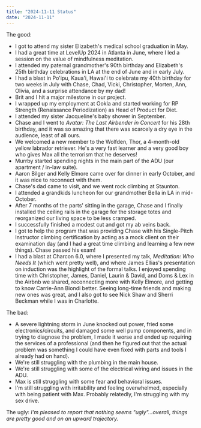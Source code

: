 ```yaml
---
title: "2024-11-11 Status"
date: "2024-11-11"
---
```


The good:
* I got to attend my sister Elizabeth's medical school graduation in May.
* I had a great time at LevelUp 2024 in Atlanta in June, where I led a session on the value of mindfulness meditation.
* I attended my paternal grandmother's 90th birthday and Elizabeth's 25th birthday celebrations in LA at the end of June and in early July.
* I had a blast in Po'ipu, Kaua'i, Hawai'i to celebrate my 40th birthday for two weeks in July with Chase, Chad, Vicki, Christopher, Morten, Ann, Olivia, and a surprise attendance by my dad!
* Brit and I hit a major milestone in our project.
* I wrapped up my employment at Ookla and started working for RP Strength (Renaissance Periodization) as Head of Product for Diet.
* I attended my sister Jacqueline's baby shower in September.
* Chase and I went to _Avatar: The Last Airbender in Concert_ for his 28th birthday, and it was so amazing that there was scarcely a dry eye in the audience, least of all ours.
* We welcomed a new member to the Wolfden, Thor, a 4-month-old yellow labrador retriever. He's a very fast learner and a very good boy who gives Max all the terrorism that he deserves!
* Murrby started spending nights in the main part of the ADU (our apartment / in-law suite).
* Aaron Bilger and Kelly Elmore came over for dinner in early October, and it was nice to reconnect with them.
* Chase's dad came to visit, and we went rock climbing at Staunton.
* I attended a grandkids luncheon for our grandmother Bella in LA in mid-October.
* After 7 months of the parts' sitting in the garage, Chase and I finally installed the ceiling rails in the garage for the storage totes and reorganized our living space to be less cramped.
* I successfully finished a modest cut and got my ab veins back.
* I got to help the program that was providing Chase with his Single-Pitch Instructor climbing certification by acting as a mock client on their examination day (and I had a great time climbing and learning a few new things). Chase passed his exam!
* I had a blast at Charcon 6.0, where I presented my talk, _Meditation: Who Needs It_ (which went pretty well), and where James Ellias's presentation on induction was the highlight of the formal talks. I enjoyed spending time with Christopher, James, Daniel, Laurin & David, and Doms & Lex in the Airbnb we shared, reconnecting more with Kelly Elmore, and getting to know Carrie-Ann Biondi better. Seeing long-time friends and making new ones was great, and I also got to see Nick Shaw and Sherri Beckman while I was in Charlotte.

The bad:
* A severe lightning storm in June knocked out power, fried some electronics/circuits, and damaged some well pump components, and in trying to diagnose the problem, I made it worse and ended up requiring the services of a professional (and then he figured out that the actual problem was something I could have even fixed with parts and tools I already had on hand).
* We're still struggling with the plumbing in the main house.
* We're still struggling with some of the electrical wiring and issues in the ADU.
* Max is still struggling with some fear and behavioral issues.
* I'm still struggling with irritability and feeling overwhelmed, especially with being patient with Max. Probably relatedly, I'm struggling with my sex drive.

The ugly:
_I'm pleased to report that nothing seems "ugly"...overall, things are pretty good and on an upward trajectory._
